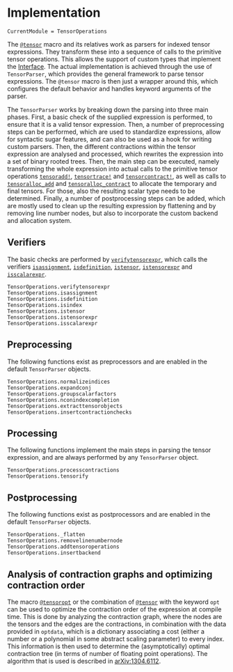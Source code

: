 # Implementation

```@meta
CurrentModule = TensorOperations
```

The [`@tensor`](@ref) macro and its relatives work as parsers for indexed tensor
expressions. They transform these into a sequence of calls to the primitive tensor
operations. This allows the support of custom types that implement the [Interface](@ref).
The actual implementation is achieved through the use of `TensorParser`, which provides the
general framework to parse tensor expressions. The `@tensor` macro is then just a wrapper
around this, which configures the default behavior and handles keyword arguments of the
parser.

The `TensorParser` works by breaking down the parsing into three main phases. First, a basic
check of the supplied expression is performed, to ensure that it is a valid tensor
expression. Then, a number of preprocessing steps can be performed, which are used to
standardize expressions, allow for syntactic sugar features, and can also be used as a hook
for writing custom parsers. Then, the different contractions within the tensor expression
are analysed and processed, which rewrites the expression into a set of binary rooted trees.
Then, the main step can be executed, namely transforming the whole expression into actual
calls to the primitive tensor operations [`tensoradd!`](@ref), [`tensortrace!`](@ref) and
[`tensorcontract!`](@ref), as well as calls to [`tensoralloc_add`](@ref) and
[`tensoralloc_contract`](@ref) to allocate the temporary and final tensors. For those, also
the resulting scalar type needs to be determined. Finally, a number of postprocessing steps
can be added, which are mostly used to clean up the resulting expression by flattening and
by removing line number nodes, but also to incorporate the custom backend and allocation
system.

## Verifiers

The basic checks are performed by [`verifytensorexpr`](@ref), which calls the verifiers
[`isassignment`](@ref), [`isdefinition`](@ref), [`istensor`](@ref), [`istensorexpr`](@ref)
and [`isscalarexpr`](@ref).

```@docs
TensorOperations.verifytensorexpr
TensorOperations.isassignment
TensorOperations.isdefinition
TensorOperations.isindex
TensorOperations.istensor
TensorOperations.istensorexpr
TensorOperations.isscalarexpr
```

## Preprocessing

The following functions exist as preprocessors and are enabled in the default `TensorParser`
objects.

```@docs
TensorOperations.normalizeindices
TensorOperations.expandconj
TensorOperations.groupscalarfactors
TensorOperations.nconindexcompletion
TensorOperations.extracttensorobjects
TensorOperations.insertcontractionchecks
```

## Processing

The following functions implement the main steps in parsing the tensor expression, and are
always performed by any `TensorParser` object.

```@docs
TensorOperations.processcontractions
TensorOperations.tensorify
```

## Postprocessing

The following functions exist as postprocessors and are enabled in the default `TensorParser`
objects.

```@docs
TensorOperations._flatten
TensorOperations.removelinenumbernode
TensorOperations.addtensoroperations
TensorOperations.insertbackend
```

## Analysis of contraction graphs and optimizing contraction order

The macro [`@tensoropt`](@ref) or the combination of [`@tensor`](@ref) with the keyword
`opt` can be used to optimize the contraction order of the expression at compile time. This
is done by analyzing the contraction graph, where the nodes are the tensors and the edges
are the contractions, in combination with the data provided in `optdata`, which is a
dictionary associating a cost (either a number or a polynomial in some abstract scaling
parameter) to every index. This information is then used to determine the (asymptotically)
optimal contraction tree (in terms of number of floating point operations). The algorithm
that is used is described in [arXiv:1304.6112](https://arxiv.org/abs/1304.6112).

